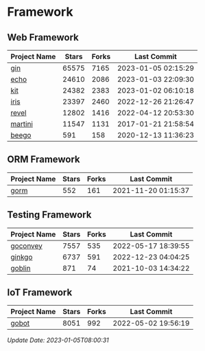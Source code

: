 # Framework

## Web Framework
| Project Name | Stars | Forks | Last Commit |
| ------------ | ----- | ----- | ----------- |
| [gin](https://github.com/gin-gonic/gin) | 65575 | 7165 | 2023-01-05 02:15:29 |
| [echo](https://github.com/labstack/echo) | 24610 | 2086 | 2023-01-03 22:09:30 |
| [kit](https://github.com/go-kit/kit) | 24382 | 2383 | 2023-01-02 06:10:18 |
| [iris](https://github.com/kataras/iris) | 23397 | 2460 | 2022-12-26 21:26:47 |
| [revel](https://github.com/revel/revel) | 12802 | 1416 | 2022-04-12 20:53:30 |
| [martini](https://github.com/go-martini/martini) | 11547 | 1131 | 2017-01-21 21:58:54 |
| [beego](https://github.com/astaxie/beego) | 591 | 158 | 2020-12-13 11:36:23 |

## ORM Framework
| Project Name | Stars | Forks | Last Commit |
| ------------ | ----- | ----- | ----------- |
| [gorm](https://github.com/jinzhu/gorm) | 552 | 161 | 2021-11-20 01:15:37 |

## Testing Framework
| Project Name | Stars | Forks | Last Commit |
| ------------ | ----- | ----- | ----------- |
| [goconvey](https://github.com/smartystreets/goconvey) | 7557 | 535 | 2022-05-17 18:39:55 |
| [ginkgo](https://github.com/onsi/ginkgo) | 6737 | 591 | 2022-12-23 04:04:25 |
| [goblin](https://github.com/franela/goblin) | 871 | 74 | 2021-10-03 14:34:22 |

## IoT Framework
| Project Name | Stars | Forks | Last Commit |
| ------------ | ----- | ----- | ----------- |
| [gobot](https://github.com/hybridgroup/gobot) | 8051 | 992 | 2022-05-02 19:56:19 |

*Update Date: 2023-01-05T08:00:31*